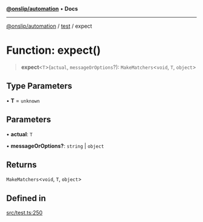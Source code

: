 [**@onslip/automation**](../../README.md) • **Docs**

***

[@onslip/automation](../../README.md) / [test](../README.md) / expect

# Function: expect()

> **expect**\<`T`\>(`actual`, `messageOrOptions`?): `MakeMatchers`\<`void`, `T`, `object`\>

## Type Parameters

• **T** = `unknown`

## Parameters

• **actual**: `T`

• **messageOrOptions?**: `string` \| `object`

## Returns

`MakeMatchers`\<`void`, `T`, `object`\>

## Defined in

[src/test.ts:250](https://github.com/Onslip/automation/blob/13befc40996d96bb2935315b372b921212adc8b4/src/test.ts#L250)
